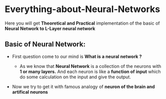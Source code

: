 # Everything-about-Neural-Networks
Here you will get **Theoretical and Practical** implementation of the basic of **Neural Network to L-Layer neural network**

## Basic of Neural Network:

- First question come to our mind is **What is a neural network ?**

  - As we know that **Neural Network** is a collection of the neurons with **1 or many layers.**
And each neuron is like a **function of input** which do some calculation on the input and give the output.

- Now we try to get it with famous analogy of **neuron of the brain and artifical neurons** 

